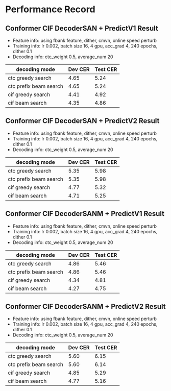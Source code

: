 # Performance Record

## Conformer CIF DecoderSAN + PredictV1 Result

* Feature info: using fbank feature, dither, cmvn, online speed perturb
* Training info: lr 0.002, batch size 16, 4 gpu, acc_grad 4, 240 epochs, dither 0.1
* Decoding info: ctc_weight 0.5, average_num 20

| decoding mode          | Dev CER | Test CER |
|------------------------| --- | ---- |
| ctc greedy search      | 4.65 | 5.24 |
| ctc prefix beam search | 4.65 | 5.24 |
| cif greedy search      | 4.41 | 4.92 |
| cif beam search        | 4.35 | 4.86 |

## Conformer CIF DecoderSAN + PredictV2 Result

* Feature info: using fbank feature, dither, cmvn, online speed perturb
* Training info: lr 0.002, batch size 16, 4 gpu, acc_grad 4, 240 epochs, dither 0.1
* Decoding info: ctc_weight 0.5, average_num 20

| decoding mode          | Dev CER | Test CER |
|------------------------| ---- | ---- |
| ctc greedy search      | 5.35 | 5.98 |
| ctc prefix beam search | 5.35 | 5.98 |
| cif greedy search      | 4.77 | 5.32 |
| cif beam search        | 4.71 | 5.25 |

## Conformer CIF DecoderSANM + PredictV1 Result

* Feature info: using fbank feature, dither, cmvn, online speed perturb
* Training info: lr 0.002, batch size 16, 4 gpu, acc_grad 4, 240 epochs, dither 0.1
* Decoding info: ctc_weight 0.5, average_num 20

| decoding mode          | Dev CER | Test CER |
|------------------------|------| ---- |
| ctc greedy search      | 4.86 | 5.46 |
| ctc prefix beam search | 4.86 | 5.46 |
| cif greedy search      | 4.34 | 4.81 |
| cif beam search        | 4.27 | 4.75 |

## Conformer CIF DecoderSANM + PredictV2 Result

* Feature info: using fbank feature, dither, cmvn, online speed perturb
* Training info: lr 0.002, batch size 16, 4 gpu, acc_grad 4, 240 epochs, dither 0.1
* Decoding info: ctc_weight 0.5, average_num 20

| decoding mode          | Dev CER | Test CER |
|------------------------| ---- | ---- |
| ctc greedy search      | 5.60 | 6.15 |
| ctc prefix beam search | 5.60 | 6.14 |
| cif greedy search      | 4.85 | 5.29 |
| cif beam search        | 4.77 | 5.16 |
